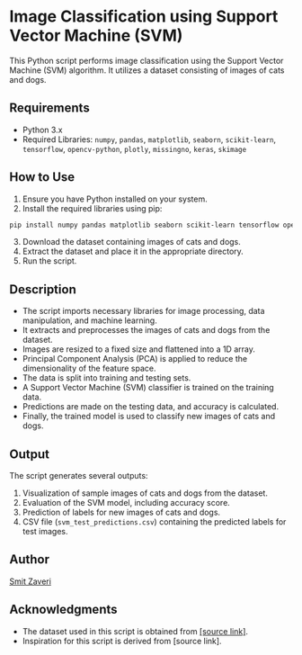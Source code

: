 # Image Classification using Support Vector Machine (SVM)

This Python script performs image classification using the Support Vector Machine (SVM) algorithm. It utilizes a dataset consisting of images of cats and dogs.

## Requirements
- Python 3.x
- Required Libraries: `numpy`, `pandas`, `matplotlib`, `seaborn`, `scikit-learn`, `tensorflow`, `opencv-python`, `plotly`, `missingno`, `keras`, `skimage`

## How to Use
1. Ensure you have Python installed on your system.
2. Install the required libraries using pip:
```bash
pip install numpy pandas matplotlib seaborn scikit-learn tensorflow opencv-python plotly missingno keras scikit-image
```
3. Download the dataset containing images of cats and dogs.
4. Extract the dataset and place it in the appropriate directory.
5. Run the script.

## Description
- The script imports necessary libraries for image processing, data manipulation, and machine learning.
- It extracts and preprocesses the images of cats and dogs from the dataset.
- Images are resized to a fixed size and flattened into a 1D array.
- Principal Component Analysis (PCA) is applied to reduce the dimensionality of the feature space.
- The data is split into training and testing sets.
- A Support Vector Machine (SVM) classifier is trained on the training data.
- Predictions are made on the testing data, and accuracy is calculated.
- Finally, the trained model is used to classify new images of cats and dogs.

## Output
The script generates several outputs:
1. Visualization of sample images of cats and dogs from the dataset.
2. Evaluation of the SVM model, including accuracy score.
3. Prediction of labels for new images of cats and dogs.
4. CSV file (`svm_test_predictions.csv`) containing the predicted labels for test images.

## Author
[Smit Zaveri](https://github.com/Smit-Zaveri)

## Acknowledgments
- The dataset used in this script is obtained from [\[source link\]](https://www.kaggle.com/code/smitzaveri/svm-dog-cat/input).
- Inspiration for this script is derived from [source link].

